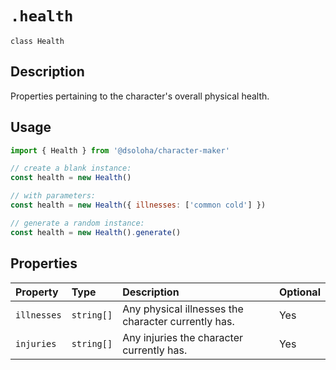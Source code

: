 # `.health`

`class Health`

## Description

Properties pertaining to the character's overall physical health.

## Usage

```js
import { Health } from '@dsoloha/character-maker'

// create a blank instance:
const health = new Health()

// with parameters:
const health = new Health({ illnesses: ['common cold'] })

// generate a random instance:
const health = new Health().generate()
```

## Properties

| Property    | Type       | Description                                         | Optional |
|:------------|:-----------|:----------------------------------------------------|:---------|
| `illnesses` | `string[]` | Any physical illnesses the character currently has. | Yes      |
| `injuries`  | `string[]` | Any injuries the character currently has.           | Yes      |
